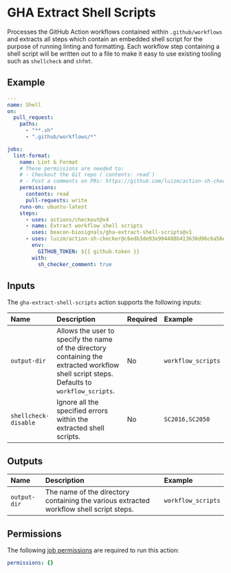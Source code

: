 # GHA Extract Shell Scripts

Processes the GitHub Action workflows contained within `.github/workflows` and extracts all steps which contain an embedded shell script for the purpose of running linting and formatting. Each workflow step containing a shell script will be written out to a file to make it easy to use existing tooling such as `shellcheck` and `shfmt`.

## Example

```yaml
---
name: Shell
on:
  pull_request:
    paths:
      - "**.sh"
      - ".github/workflows/*"

jobs:
  lint-format:
    name: Lint & Format
    # These permissions are needed to:
    # - Checkout the Git repo (`contents: read`)
    # - Post a comments on PRs: https://github.com/luizm/action-sh-checker#secrets
    permissions:
      contents: read
      pull-requests: write
    runs-on: ubuntu-latest
    steps:
      - uses: actions/checkout@v4
      - name: Extract workflow shell scripts
        uses: beacon-biosignals/gha-extract-shell-scripts@v1
      - uses: luizm/action-sh-checker@c6edb3de93e904488b413636d96c6a56e3ad671a  # v0.8.0
        env:
          GITHUB_TOKEN: ${{ github.token }}
        with:
          sh_checker_comment: true
```

## Inputs

The `gha-extract-shell-scripts` action supports the following inputs:

| Name                 | Description | Required | Example |
|:---------------------|:------------|:---------|:--------|
| `output-dir`         | Allows the user to specify the name of the directory containing the extracted workflow shell script steps. Defaults to `workflow_scripts`. | No | `workflow_scripts` |
| `shellcheck-disable` | Ignore all the specified errors within the extracted shell scripts. | No | `SC2016,SC2050` |

## Outputs

| Name         | Description | Example |
|:-------------|:------------|:--------|
| `output-dir` | The name of the directory containing the various extracted workflow shell script steps. | `workflow_scripts` |

## Permissions

The following [job permissions](https://docs.github.com/en/actions/using-jobs/assigning-permissions-to-jobs) are required to run this action:

```yaml
permissions: {}
```
